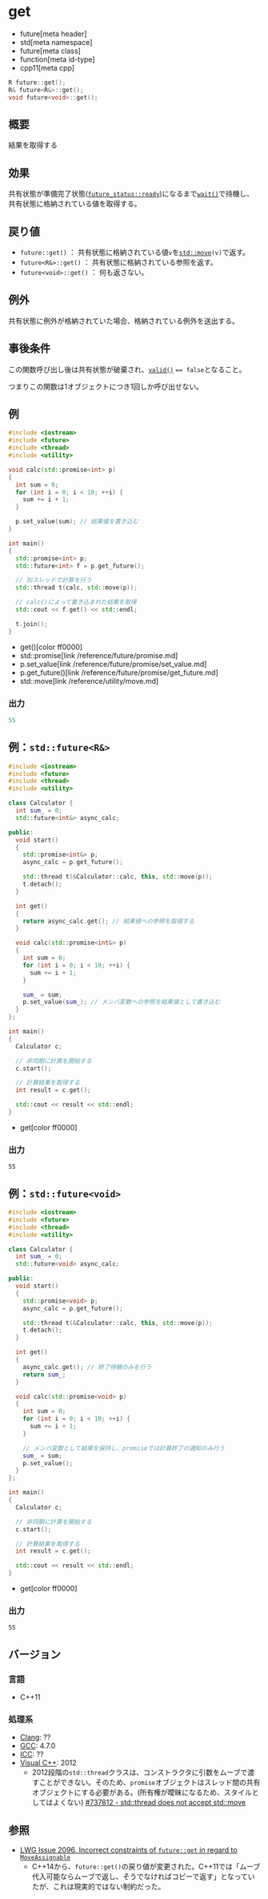 # get
* future[meta header]
* std[meta namespace]
* future[meta class]
* function[meta id-type]
* cpp11[meta cpp]

```cpp
R future::get();
R& future<R&>::get();
void future<void>::get();
```

## 概要
結果を取得する


## 効果
共有状態が準備完了状態([`future_status::ready`](../future_status.md))になるまで[`wait()`](wait.md)で待機し、共有状態に格納されている値を取得する。


## 戻り値
- `future::get()` ： 共有状態に格納されている値`v`を[`std::move`](/reference/utility/move.md)`(v)`で返す。
- `future<R&>::get()` ： 共有状態に格納されている参照を返す。
- `future<void>::get()` ： 何も返さない。


## 例外
共有状態に例外が格納されていた場合、格納されている例外を送出する。


## 事後条件
この関数呼び出し後は共有状態が破棄され、[`valid()`](valid.md) `== false`となること。

つまりこの関数は1オブジェクトにつき1回しか呼び出せない。


## 例
```cpp example
#include <iostream>
#include <future>
#include <thread>
#include <utility>

void calc(std::promise<int> p)
{
  int sum = 0;
  for (int i = 0; i < 10; ++i) {
    sum += i + 1;
  }

  p.set_value(sum); // 結果値を書き込む
}

int main()
{
  std::promise<int> p;
  std::future<int> f = p.get_future();

  // 別スレッドで計算を行う
  std::thread t(calc, std::move(p));

  // calc()によって書き込まれた結果を取得
  std::cout << f.get() << std::endl;

  t.join();
}
```
* get()[color ff0000]
* std::promise[link /reference/future/promise.md]
* p.set_value[link /reference/future/promise/set_value.md]
* p.get_future()[link /reference/future/promise/get_future.md]
* std::move[link /reference/utility/move.md]

### 出力
```cpp
55
```

## 例：`std::future<R&>`
```cpp example
#include <iostream>
#include <future>
#include <thread>
#include <utility>

class Calculator {
  int sum_ = 0;
  std::future<int&> async_calc;

public:
  void start()
  {
    std::promise<int&> p;
    async_calc = p.get_future();

    std::thread t(&Calculator::calc, this, std::move(p));
    t.detach();
  }

  int get()
  {
    return async_calc.get(); // 結果値への参照を取得する
  }

  void calc(std::promise<int&> p)
  {
    int sum = 0;
    for (int i = 0; i < 10; ++i) {
      sum += i + 1;
    }

    sum_ = sum;
    p.set_value(sum_); // メンバ変数への参照を結果値として書き込む
  }
};

int main()
{
  Calculator c;

  // 非同期に計算を開始する
  c.start();

  // 計算結果を取得する
  int result = c.get();

  std::cout << result << std::endl;
}
```
* get[color ff0000]

### 出力
```
55
```

## 例：`std::future<void>`
```cpp example
#include <iostream>
#include <future>
#include <thread>
#include <utility>

class Calculator {
  int sum_ = 0;
  std::future<void> async_calc;

public:
  void start()
  {
    std::promise<void> p;
    async_calc = p.get_future();

    std::thread t(&Calculator::calc, this, std::move(p));
    t.detach();
  }

  int get()
  {
    async_calc.get(); // 終了待機のみを行う
    return sum_;
  }

  void calc(std::promise<void> p)
  {
    int sum = 0;
    for (int i = 0; i < 10; ++i) {
      sum += i + 1;
    }

    // メンバ変数として結果を保持し、promiseでは計算終了の通知のみ行う
    sum_ = sum;
    p.set_value();
  }
};

int main()
{
  Calculator c;

  // 非同期に計算を開始する
  c.start();

  // 計算結果を取得する
  int result = c.get();

  std::cout << result << std::endl;
}
```
* get[color ff0000]

### 出力
```
55
```

## バージョン
### 言語
- C++11

### 処理系
- [Clang](/implementation.md#clang): ??
- [GCC](/implementation.md#gcc): 4.7.0
- [ICC](/implementation.md#icc): ??
- [Visual C++](/implementation.md#visual_cpp): 2012
	- 2012段階の`std::thread`クラスは、コンストラクタに引数をムーブで渡すことができない。そのため、`promise`オブジェクトはスレッド間の共有オブジェクトにする必要がある。(所有権が曖昧になるため、スタイルとしてはよくない)
		[#737812 - std::thread does not accept std::move](https://connect.microsoft.com/VisualStudio/feedback/details/737812)


## 参照
- [LWG Issue 2096. Incorrect constraints of `future::get` in regard to `MoveAssignable`](http://www.open-std.org/jtc1/sc22/wg21/docs/lwg-defects.html#2096)
    - C++14から、`future::get()`の戻り値が変更された。C++11では「ムーブ代入可能ならムーブで返し、そうでなければコピーで返す」となっていたが、これは現実的ではない制約だった。

